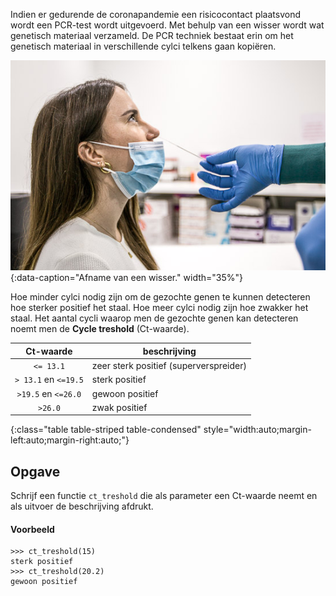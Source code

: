 Indien er gedurende de coronapandemie een risicocontact plaatsvond wordt een PCR-test wordt uitgevoerd. Met behulp van een wisser wordt wat genetisch materiaal verzameld. De PCR techniek bestaat erin om het genetisch materiaal in verschillende cylci telkens gaan kopiëren.

![PCR-test](media/PCR.jpg "PCR-test"){:data-caption="Afname van een wisser." width="35%"}

Hoe minder cylci nodig zijn om de gezochte genen te kunnen detecteren hoe sterker positief het staal. Hoe meer cylci nodig zijn hoe zwakker het staal. Het aantal cycli waarop men de gezochte genen kan detecteren noemt men de **Cycle treshold** (Ct-waarde).

| Ct-waarde | beschrijving |
|:--------:|-------------|
| `<= 13.1`  |    zeer sterk positief (superverspreider) |
| `> 13.1` en `<=19.5` |  sterk positief |
| `>19.5` en `<=26.0`  | gewoon positief |
| `>26.0` |  zwak positief |
{:class="table table-striped table-condensed" style="width:auto;margin-left:auto;margin-right:auto;"}

## Opgave
Schrijf een functie `ct_treshold` die als parameter een Ct-waarde neemt en als uitvoer de beschrijving afdrukt.

#### Voorbeeld
```
>>> ct_treshold(15)
sterk positief
>>> ct_treshold(20.2)
gewoon positief
```